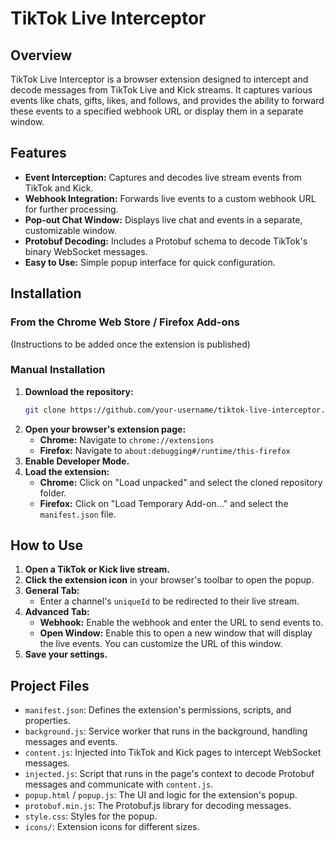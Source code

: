# TikTok Live Interceptor

## Overview

TikTok Live Interceptor is a browser extension designed to intercept and decode messages from TikTok Live and Kick streams. It captures various events like chats, gifts, likes, and follows, and provides the ability to forward these events to a specified webhook URL or display them in a separate window.

## Features

- **Event Interception:** Captures and decodes live stream events from TikTok and Kick.
- **Webhook Integration:** Forwards live events to a custom webhook URL for further processing.
- **Pop-out Chat Window:** Displays live chat and events in a separate, customizable window.
- **Protobuf Decoding:** Includes a Protobuf schema to decode TikTok's binary WebSocket messages.
- **Easy to Use:** Simple popup interface for quick configuration.

## Installation

### From the Chrome Web Store / Firefox Add-ons

(Instructions to be added once the extension is published)

### Manual Installation

1.  **Download the repository:**
    ```bash
    git clone https://github.com/your-username/tiktok-live-interceptor.git
    ```
2.  **Open your browser's extension page:**
    -   **Chrome:** Navigate to `chrome://extensions`
    -   **Firefox:** Navigate to `about:debugging#/runtime/this-firefox`
3.  **Enable Developer Mode.**
4.  **Load the extension:**
    -   **Chrome:** Click on "Load unpacked" and select the cloned repository folder.
    -   **Firefox:** Click on "Load Temporary Add-on..." and select the `manifest.json` file.

## How to Use

1.  **Open a TikTok or Kick live stream.**
2.  **Click the extension icon** in your browser's toolbar to open the popup.
3.  **General Tab:**
    -   Enter a channel's `uniqueId` to be redirected to their live stream.
4.  **Advanced Tab:**
    -   **Webhook:** Enable the webhook and enter the URL to send events to.
    -   **Open Window:** Enable this to open a new window that will display the live events. You can customize the URL of this window.
5.  **Save your settings.**

## Project Files

-   `manifest.json`: Defines the extension's permissions, scripts, and properties.
-   `background.js`: Service worker that runs in the background, handling messages and events.
-   `content.js`: Injected into TikTok and Kick pages to intercept WebSocket messages.
-   `injected.js`: Script that runs in the page's context to decode Protobuf messages and communicate with `content.js`.
-   `popup.html` / `popup.js`: The UI and logic for the extension's popup.
-   `protobuf.min.js`: The Protobuf.js library for decoding messages.
-   `style.css`: Styles for the popup.
-   `icons/`: Extension icons for different sizes.
